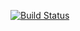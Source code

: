 [![Build Status](https://travis-ci.org/Lancey6/travis-test-two.svg?branch=master)](https://travis-ci.org/Lancey6/travis-test-two)
